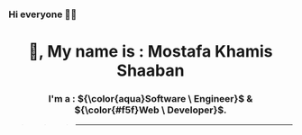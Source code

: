 ### Hi everyone 🤝🤗

  <h1 align="center">
    👋, My name is : Mostafa Khamis Shaaban
  </h1>


  <h3 align="center">
    I'm a : 
    ${\color{aqua}Software \ Engineer}$ 
    & 
    ${\color{#f5f}Web \ Developer}$.
  </h3>
</font>

>>> ---